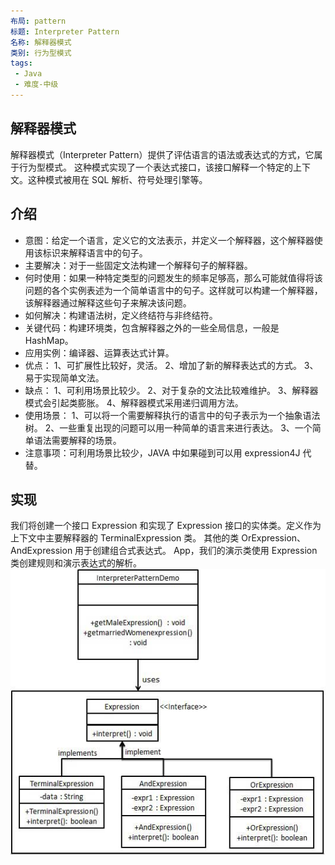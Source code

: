 ```yaml
---
布局: pattern
标题: Interpreter Pattern
名称: 解释器模式
类别: 行为型模式
tags:
 - Java
 - 难度-中级
---
```


## 解释器模式
解释器模式（Interpreter Pattern）提供了评估语言的语法或表达式的方式，它属于行为型模式。
这种模式实现了一个表达式接口，该接口解释一个特定的上下文。这种模式被用在 SQL 解析、符号处理引擎等。

## 介绍
* 意图：给定一个语言，定义它的文法表示，并定义一个解释器，这个解释器使用该标识来解释语言中的句子。
* 主要解决：对于一些固定文法构建一个解释句子的解释器。
* 何时使用：如果一种特定类型的问题发生的频率足够高，那么可能就值得将该问题的各个实例表述为一个简单语言中的句子。这样就可以构建一个解释器，该解释器通过解释这些句子来解决该问题。
* 如何解决：构建语法树，定义终结符与非终结符。
* 关键代码：构建环境类，包含解释器之外的一些全局信息，一般是 HashMap。
* 应用实例：编译器、运算表达式计算。
* 优点： 1、可扩展性比较好，灵活。 2、增加了新的解释表达式的方式。 3、易于实现简单文法。
* 缺点： 1、可利用场景比较少。 2、对于复杂的文法比较难维护。 3、解释器模式会引起类膨胀。 4、解释器模式采用递归调用方法。
* 使用场景： 
1、可以将一个需要解释执行的语言中的句子表示为一个抽象语法树。 
2、一些重复出现的问题可以用一种简单的语言来进行表达。 
3、一个简单语法需要解释的场景。
* 注意事项：可利用场景比较少，JAVA 中如果碰到可以用 expression4J 代替。

## 实现
我们将创建一个接口 Expression 和实现了 Expression 接口的实体类。定义作为上下文中主要解释器的 TerminalExpression 类。
其他的类 OrExpression、AndExpression 用于创建组合式表达式。
App，我们的演示类使用 Expression 类创建规则和演示表达式的解析。
![img](./etc/interpreter_pattern_uml_diagram.jpg)